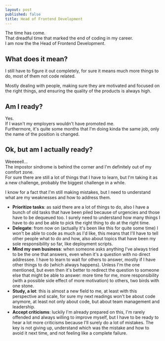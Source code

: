 ```yaml
---
layout: post
published: false
title: Head of Frontend Development
---
```


The time has come.  
That dreadful time that marked the end of coding in my career.  
I am now the the Head of Frontend Development.

## What does it mean?
I still have to figure it out completely, for sure it means much more things to do, most of them not code related.

Mostly dealing with people, making sure they are motivated and focused on the right things, and ensuring the quality of the products is always high.

## Am I ready?
Yes.  
If I wasn't my employers wouldn't have promoted me.  
Furthermore, it's quite some months that I'm doing kinda the same job, only the name of the position is changed.

## Ok, but am I actually ready?
Weeeeell...  
The impostor sindrome is behind the corner and I'm definitely out of my comfort zone.  
For sure there are still a lot of things that I have to learn, but I'm taking it as a new challenge, probably the biggest challenge in a while.

I know for a fact that I'm still making mistakes, but I need to understand what are my weaknesses and how to address them.

* **Prioritize tasks**: as said there are a lot of things to do, also I have a bunch of old tasks that have been piled because of urgencies and those have to be dequeued too. I surely need to understand how many things I have to do and be able to pick the right thing to do at the right time.
* **Delegate**: from now on (actually it's been like this for quite some time) I won't be able to code as much as I'd like, this means that I'll have to tell other people what to do and how, also about topics that have been my sole responsibility so far, like deployment scripts.
* **Mind my own business**: when someone asks anything I've always tried to be the one that answers, even when it's a question with no direct addressee. I have to learn to wait for others to answer, mostly if I have other things to do (which always happens). Unless I'm the one mentioned, but even then it's better to redirect the question to someone else that might be able to answer: more time for me, more responsibility (with a possible side effect of more motivation) to others, two birds with one stone.
* **Study, a lot**: this is almost a new field to me, at least with this perspective and scale, for sure my next readings won't be about code anymore, at least not only about code, but about team management and leadership.
* **Accept criticisms**: luckily I'm already prepared on this, I'm rarely offended and always willing to improve myself, but I have to be ready to hear a lot more criticisms because I'll surely do a lot of mistakes. The key is not giving up, understand which was the mistake and how to avoid it next time, and not feeling like a complete failure.
<!--stackedit_data:
eyJoaXN0b3J5IjpbODI4MTU3NzE4LDExNjY2NjUzMzMsNDg5OD
gyODQ2LDEyMjc1MjYwMTIsMTgzNTM2NjU5MCwtODEzMzE5MTE2
LC0zMTEwMDU2MjFdfQ==
-->